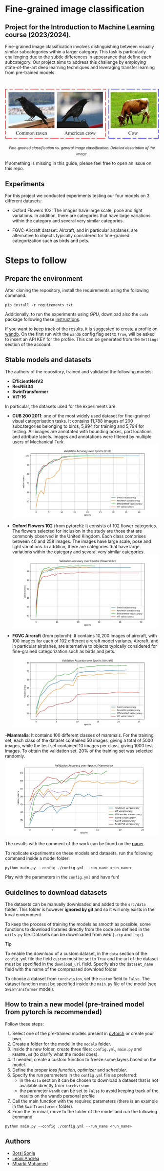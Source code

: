 # Fine-grained image classification

## Project for the Introduction to Machine Learning course (2023/2024).

Fine-grained image classification involves distinguishing between visually similar subcategories within a larger category. This task is particularly challenging due to the subtle differences in appearance that define each subcategory. Our project aims to address this challenge by employing state-of-the-art deep learning techniques and leveraging transfer learning from pre-trained models.
<br>

<br>

<p align="center">
  <img src="https://github.com/andreleo02/deep-dream-team/blob/9f9672f7b2fb71ec20b1a9eac890e3074ff0ddab/Fine%20grained%20vs%20image%20classification%20.jpeg?raw=true" width="512"/>  
</p>

<p align="center">
  <sub><em>Fine-grained classification vs. general image classification. Detailed description of the image.</em></sub>
</p>



If something is missing in this guide, please feel free to open an issue on this repo.

## Experiments 
For this project we conducted experiments testing our four models on 3 different datasets:


- Oxford Flowers 102: The images have large scale, pose and light variations. In addition, there are categories that have large variations within the category and several very similar categories.

  
- FGVC-Aircraft dataset: Aircraft, and in particular airplanes, are alternative to objects typically considered for fine-grained categorization such as birds and pets.

  
# Steps to follow

## Prepare the environment

After cloning the repository, install the requirements using the following command.

```
pip install -r requirements.txt
```

Additionally, to run the experiments using _GPU_, download also the `cuda` package following these [instructions](https://pytorch.org/get-started/locally/).

If you want to keep track of the results, it is suggested to create a profile on [wandb](https://wandb.ai). On the first run with the `wandb` config flag set to `True`, will be asked to insert an API KEY for the profile. This can be generated from the `Settings` section of the account.

## Stable models and datasets

The authors of the repository, trained and validated the following models:

- **EfficientNetV2**
- **ResNEt34**
- **SwinTransformer**
- **ViT-16**

In particular, the datasets used for the experiments are:

- **CUB 200 2011**: one of the most widely used dataset for fine-grained visual categorisation tasks. It contains 11,788 images of 200 subcategories belonging to birds, 5,994 for training and 5,794 for testing. All images are annotated with bounding boxes, part locations, and attribute labels. Images and annotations were filtered by multiple users of Mechanical Turk.
![accuracy cub.jpg](https://github.com/andreleo02/deep-dream-team/blob/7b40d64b2caa0d20ed388f90ad845a18453d3956/accuracy%20cub.jpg)

- **Oxford Flowers 102** (from pytorch): It consists of 102 flower categories. The flowers selected for inclusion in the study are those that are commonly observed in the United Kingdom. Each class comprises between 40 and 258 images.  The images have large scale, pose and light variations. In addition, there are categories that have large variations within the category and several very similar categories.
![accuracy flowers.jpg](https://github.com/andreleo02/deep-dream-team/blob/7b40d64b2caa0d20ed388f90ad845a18453d3956/accuracy%20flowers.jpg)

- **FGVC Aircraft** (from pytorch): It contains 10,200 images of aircraft, with 100 images for each of 102 different aircraft model variants. Aircraft, and in particular airplanes, are alternative to objects typically considered for fine-grained categorization such as birds and pets.
![accuracy aircrafts.jpg](https://github.com/andreleo02/deep-dream-team/blob/7b40d64b2caa0d20ed388f90ad845a18453d3956/accuracy%20aircrafts.jpg)

-**Mammalia**: It contains 100 different classes of mammals. For the training set, each class of the dataset contained 50 images, giving a total of 5000 images, while the test set contained 10 images per class, giving 1000 test images. To obtain the validation set, 20\% of the training set was selected randomly.
![accuracy mammalia.jpg](https://github.com/andreleo02/deep-dream-team/blob/7b40d64b2caa0d20ed388f90ad845a18453d3956/accuracy%20mammalia.jpg)

The results with the comment of the work can be found on the [paper]().

To replicate experiments on these models and datasets, run the following command inside a model folder:

```
python main.py --config ./config.yml --run_name <run_name>
```

Play with the parameters in the `config.yml` and have fun!

## Guidelines to download datasets

The datasets can be manually downloaded and added to the `src/data` folder. This folder is however **ignored by git** and so it will only exists in the local environment.

To keep the process of training the models as smooth as possible, some functions to download libraries directly from the code are defined in the `utils.py` file. Datasets can be downloaded from web (`.zip` and `.tgz`).

> [!TIP]
> To enable the download of a custom dataset, in the `data` section of the `config.yml` file the field `custom` must be set to `True` and the url of the dataset must be specified in the `download_url` field. Specify also the `dataset_name` field with the name of the compressed download folder.

To choose a dataset from `torchvision`, set the `custom` field to `False`. The dataset function must be specified inside the `main.py` file of the model (see `SwinTransformer` model).

## How to train a new model (pre-trained model from pytorch is recommended)

Follow these steps:

1. Select one of the pre-trained models present in [pytorch](https://pytorch.org/vision/stable/models.html#classification) or create your own.
2. Create a folder for the model in the `models` folder.
3. Inside the new folder, create three files: `config.yml`, `main.py` and `README.md` (to clarify what the model does).
4. If needed, create a custom function to freeze some layers based on the model.
5. Define the proper _loss function_, _optimizer_ and _scheduler_.
6. Specify the run parameters in the `config.yml` file as preferred:
   - in the `data` section it can be chosen to download a dataset that is not available directly from `torchvision`
   - the parameter `wandb` can be set to `False` to avoid keeping track of the results on the wandb personal profile
7. Call the main function with the required parameters (there is an example in the `SwinTransformer` folder).
8. From the terminal, move to the folder of the model and run the following command

```
python main.py --config ./config.yml --run_name <run_name>
```

## Authors

- [Borsi Sonia](https://github.com/SoniaBorsi/)
- [Leoni Andrea](https://github.com/andreleo02/)
- [Mbarki Mohamed ](https://github.com/mbarki-mohamed/)
